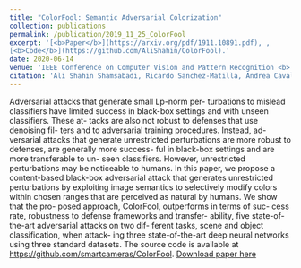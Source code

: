 ```yaml
---
title: "ColorFool: Semantic Adversarial Colorization"
collection: publications
permalink: /publication/2019_11_25_ColorFool
excerpt: '[<b>Paper</b>](https://arxiv.org/pdf/1911.10891.pdf), ,
[<b>Code</b>](https://github.com/AliShahin/ColorFool).'
date: 2020-06-14
venue: 'IEEE Conference on Computer Vision and Pattern Recognition <b> (CVPR)</b>'
citation: 'Ali Shahin Shamsabadi, Ricardo Sanchez-Matilla, Andrea Cavallaro. &quot;ColorFool: Semantic Adversarial Colorization.&quot; <i> IEEE Conference on Computer Vision and Pattern Recognition (CVPR), </i> May 14-19, 2020, Seattle, Washington, US.' 
---
```

Adversarial attacks that generate small Lp-norm per- turbations to mislead classifiers have limited success in black-box settings and with unseen classifiers. These at- tacks are also not robust to defenses that use denoising fil- ters and to adversarial training procedures. Instead, ad- versarial attacks that generate unrestricted perturbations are more robust to defenses, are generally more success- ful in black-box settings and are more transferable to un- seen classifiers. However, unrestricted perturbations may be noticeable to humans. In this paper, we propose a content-based black-box adversarial attack that generates unrestricted perturbations by exploiting image semantics to selectively modify colors within chosen ranges that are perceived as natural by humans. We show that the pro- posed approach, ColorFool, outperforms in terms of suc- cess rate, robustness to defense frameworks and transfer- ability, five state-of-the-art adversarial attacks on two dif- ferent tasks, scene and object classification, when attack- ing three state-of-the-art deep neural networks using three standard datasets. The source code is available at https://github.com/smartcameras/ColorFool.
[Download paper here](https://arxiv.org/pdf/1911.10891.pdf)

